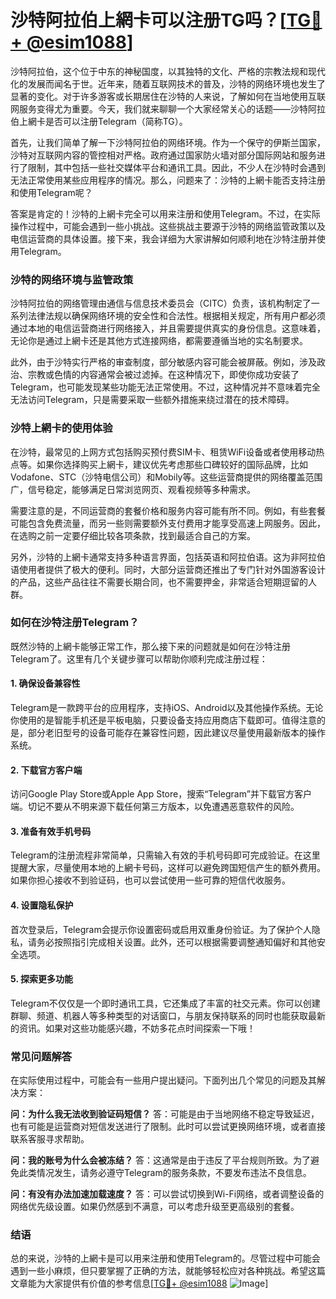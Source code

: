 # 沙特阿拉伯上網卡可以注册TG吗？[[TG💪+ @esim1088](https://t.me/s/esim1088)]

沙特阿拉伯，这个位于中东的神秘国度，以其独特的文化、严格的宗教法规和现代化的发展而闻名于世。近年来，随着互联网技术的普及，沙特的网络环境也发生了显著的变化。对于许多游客或长期居住在沙特的人来说，了解如何在当地使用互联网服务变得尤为重要。今天，我们就来聊聊一个大家经常关心的话题——沙特阿拉伯上網卡是否可以注册Telegram（简称TG）。

首先，让我们简单了解一下沙特阿拉伯的网络环境。作为一个保守的伊斯兰国家，沙特对互联网内容的管控相对严格。政府通过国家防火墙对部分国际网站和服务进行了限制，其中包括一些社交媒体平台和通讯工具。因此，不少人在沙特时会遇到无法正常使用某些应用程序的情况。那么，问题来了：沙特的上網卡能否支持注册和使用Telegram呢？

答案是肯定的！沙特的上網卡完全可以用来注册和使用Telegram。不过，在实际操作过程中，可能会遇到一些小挑战。这些挑战主要源于沙特的网络监管政策以及电信运营商的具体设置。接下来，我会详细为大家讲解如何顺利地在沙特注册并使用Telegram。

### **沙特的网络环境与监管政策**

沙特阿拉伯的网络管理由通信与信息技术委员会（CITC）负责，该机构制定了一系列法律法规以确保网络环境的安全性和合法性。根据相关规定，所有用户都必须通过本地的电信运营商进行网络接入，并且需要提供真实的身份信息。这意味着，无论你是通过上網卡还是其他方式连接网络，都需要遵循当地的实名制要求。

此外，由于沙特实行严格的审查制度，部分敏感内容可能会被屏蔽。例如，涉及政治、宗教或色情的内容通常会被过滤掉。在这种情况下，即使你成功安装了Telegram，也可能发现某些功能无法正常使用。不过，这种情况并不意味着完全无法访问Telegram，只是需要采取一些额外措施来绕过潜在的技术障碍。

### **沙特上網卡的使用体验**

在沙特，最常见的上网方式包括购买预付费SIM卡、租赁WiFi设备或者使用移动热点等。如果你选择购买上網卡，建议优先考虑那些口碑较好的国际品牌，比如Vodafone、STC（沙特电信公司）和Mobily等。这些运营商提供的网络覆盖范围广，信号稳定，能够满足日常浏览网页、观看视频等多种需求。

需要注意的是，不同运营商的套餐价格和服务内容可能有所不同。例如，有些套餐可能包含免费流量，而另一些则需要额外支付费用才能享受高速上网服务。因此，在选购之前一定要仔细比较各项条款，找到最适合自己的方案。

另外，沙特的上網卡通常支持多种语言界面，包括英语和阿拉伯语。这为非阿拉伯语使用者提供了极大的便利。同时，大部分运营商还推出了专门针对外国游客设计的产品，这些产品往往不需要长期合同，也不需要押金，非常适合短期逗留的人群。

### **如何在沙特注册Telegram？**

既然沙特的上網卡能够正常工作，那么接下来的问题就是如何在沙特注册Telegram了。这里有几个关键步骤可以帮助你顺利完成注册过程：

#### **1. 确保设备兼容性**
Telegram是一款跨平台的应用程序，支持iOS、Android以及其他操作系统。无论你使用的是智能手机还是平板电脑，只要设备支持应用商店下载即可。值得注意的是，部分老旧型号的设备可能存在兼容性问题，因此建议尽量使用最新版本的操作系统。

#### **2. 下载官方客户端**
访问Google Play Store或Apple App Store，搜索“Telegram”并下载官方客户端。切记不要从不明来源下载任何第三方版本，以免遭遇恶意软件的风险。

#### **3. 准备有效手机号码**
Telegram的注册流程非常简单，只需输入有效的手机号码即可完成验证。在这里提醒大家，尽量使用本地的上網卡号码，这样可以避免跨国短信产生的额外费用。如果你担心接收不到验证码，也可以尝试使用一些可靠的短信代收服务。

#### **4. 设置隐私保护**
首次登录后，Telegram会提示你设置密码或启用双重身份验证。为了保护个人隐私，请务必按照指引完成相关设置。此外，还可以根据需要调整通知偏好和其他安全选项。

#### **5. 探索更多功能**
Telegram不仅仅是一个即时通讯工具，它还集成了丰富的社交元素。你可以创建群聊、频道、机器人等多种类型的对话窗口，与朋友保持联系的同时也能获取最新的资讯。如果对这些功能感兴趣，不妨多花点时间探索一下哦！

### **常见问题解答**

在实际使用过程中，可能会有一些用户提出疑问。下面列出几个常见的问题及其解决方案：

**问：为什么我无法收到验证码短信？**
答：可能是由于当地网络不稳定导致延迟，也有可能是运营商对短信发送进行了限制。此时可以尝试更换网络环境，或者直接联系客服寻求帮助。

**问：我的账号为什么会被冻结？**
答：这通常是由于违反了平台规则所致。为了避免此类情况发生，请务必遵守Telegram的服务条款，不要发布违法不良信息。

**问：有没有办法加速加载速度？**
答：可以尝试切换到Wi-Fi网络，或者调整设备的网络优先级设置。如果仍然感到不满意，可以考虑升级至更高级别的套餐。

### **结语**

总的来说，沙特的上網卡是可以用来注册和使用Telegram的。尽管过程中可能会遇到一些小麻烦，但只要掌握了正确的方法，就能够轻松应对各种挑战。希望这篇文章能为大家提供有价值的参考信息[[TG💪+ @esim1088](https://t.me/s/esim1088) ![Image](https://i.postimg.cc/4NQfJmqS/Snipaste-2025-05-13-00-14-12.png)]